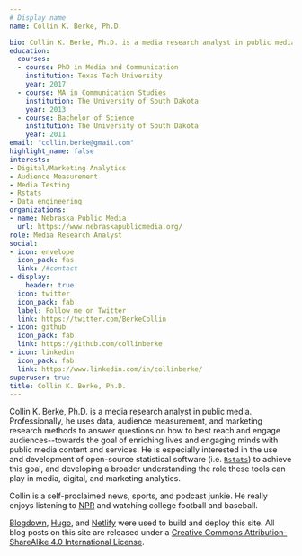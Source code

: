 ```yaml
---
# Display name
name: Collin K. Berke, Ph.D.

bio: Collin K. Berke, Ph.D. is a media research analyst in public media. He uses data analysis, audience measurement, and marketing research methods to answer questions on how to best reach and engage audiences.
education:
  courses:
  - course: PhD in Media and Communication
    institution: Texas Tech University
    year: 2017
  - course: MA in Communication Studies
    institution: The University of South Dakota
    year: 2013
  - course: Bachelor of Science
    institution: The University of South Dakota
    year: 2011
email: "collin.berke@gmail.com"
highlight_name: false
interests:
- Digital/Marketing Analytics
- Audience Measurement
- Media Testing
- Rstats
- Data engineering
organizations:
- name: Nebraska Public Media
  url: https://www.nebraskapublicmedia.org/
role: Media Research Analyst
social:
- icon: envelope
  icon_pack: fas
  link: /#contact
- display:
    header: true
  icon: twitter
  icon_pack: fab
  label: Follow me on Twitter
  link: https://twitter.com/BerkeCollin
- icon: github
  icon_pack: fab
  link: https://github.com/collinberke
- icon: linkedin
  icon_pack: fab
  link: https://www.linkedin.com/in/collinberke/
superuser: true
title: Collin K. Berke, Ph.D. 
---
```


Collin K. Berke, Ph.D. is a media research analyst in public media. Professionally, he uses data, audience measurement, and marketing research methods to answer questions on how to best reach and engage audiences--towards the goal of enriching lives and engaging minds with public media content and services. He is especially interested in the use and development of open-source statistical software (i.e. [`Rstats`](https://www.r-project.org/)) to achieve this goal, and developing a broader understanding the role these tools can play in media, digital, and marketing analytics.

Collin is a self-proclaimed news, sports, and podcast junkie. He really enjoys listening to [NPR](https://www.npr.org/) and watching college football and baseball.

[Blogdown](https://github.com/rstudio/blogdown), [Hugo](https://gohugo.io/), and [Netlify](https://www.netlify.com/) were used to build and deploy this site. All 
blog posts on this site are released under a [Creative Commons Attribution-ShareAlike 4.0 International License](https://creativecommons.org/licenses/by-sa/4.0/). 

